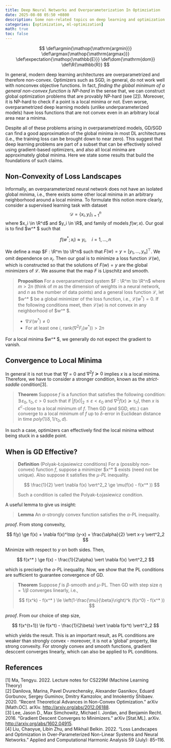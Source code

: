 ```yaml
---
title: Deep Neural Networks and Overparameterization In Optimziation
date: 2025-08-08 05:50 +0800
description: Some non-related topics on deep learning and optimization.
categories: [optimization, ml-optimization]
math: true
toc: false
---
```


$$
    \def\argmin{\mathop{\mathrm{argmin}}}
    \def\argmax{\mathop{\mathrm{argmax}}}
    \def\expectation{\mathop{\mathbb{E}}}
    \def\dom{\mathrm{dom}}
    \def\R{\mathbb{R}}
$$

In general, modern deep learning architectures are overparametrized and therefore non-convex. Optimizers such as SGD, in general, do not work well with nonconvex objective functions. In fact, _finding the global minimum of a general non-convex function is NP-hard_ in the sense that, we can construct global optimization problems that are provably NP-hard (see [2]). Moreover, it is NP-hard to check if a point is a local minima or not. Even worse, overparametrized deep learning models (unlike underparameterized models) have loss functions that are not convex even in an arbitrary local area near a minima. 

Despite all of these problems arising in overparametrized models, GD/SGD can find a good approximation of the global minima in most DL architectures (i.e., the training loss can be brought down to near zero). This suggest that deep learning problems are part of a subset that can be effectively solved using gradient-based optimizers, and also all local minima are approximately global minima. Here we state some results that build the foundations of such claims.

## Non-Convexity of Loss Landscapes

Informally, an overparameterized neural network does not have an isolated global minima, i.e., there exists some other local minima in an arbitrary neighborhood around a local minima. To formulate this notion more clearly, consider a supervised learning task with dataset $$\mathcal{D} = \{ x_i,y_i \} ^n_{i=1}$$ where $x_i \in \R^d$ and $y_i \in \R$, and family of models $f(w;x)$. Our goal is to find $w^* $ such that

$$
f(w^*;x_i) \approx y_i, \quad i = 1,\dots,n
$$

We define a map $F : \R^m \to \R^n$ such that $F(w) = y = [y_1,\dots,y_n]^\top$. We omit dependence on $x_i$. Then our goal is to minimize a loss function $\mathcal{L}(w)$, which is constructed so that the solutions of $F(w) = y$ are the global minimizers of $\mathcal{L}$. We assume that the map $F$ is Lipschitz and smooth. 

> **Proposition** For a overparametrized system $F : \R^m \to \R^n$ where $m > 2n$ (think of $m$ as the dimension of weights in a neural network, and $n$ as the number of data points) and a general loss function $\mathcal{L}$, let $w^* $ be a global minimizer of the loss function, i.e., $\mathcal{L}(w^* ) = 0$. If the following conditions meet, then $\mathcal{L}(w)$ is not convex in any neighborhood of $w^* $.
> - $\nabla \mathcal{L}(w^* ) \ne 0$
> - For at least one $i$, $\mathrm{rank}(\nabla^2 F_i(w^* )) > 2n$

For a local minima $w^* $, we generally do not expect the gradient to vanish. 

## Convergence to Local Minima

In general it is not true that $\nabla f = 0$ and $\nabla^2 f \succeq 0$ implies $x$ is a local minima. Therefore, we have to consider a stronger condition, known as the _strict-saddle_ condition[3]. 

> **Theorem** Suppose $f$ is a function that satisfies the following condition: $\exists\,\varepsilon_0,\tau_0,c > 0$ such that if $\vert f(x) \vert_2 \le \varepsilon < \varepsilon_0$ and $\nabla^2 f(x) \succeq \tau_0 I$, then $x$ is $\varepsilon^c$-close to a local minimum of $f$. Then GD (and SGD, etc.) can converge to a local minimum of $f$ up to $\delta$-error in Euclidean distance in time $poly(1/\delta, 1/\tau_0, d)$.

In such a case, optimizers can effectively find the local minima without being stuck in a saddle point.

## When is GD Effective?

> **Definition** (Polyak-Łojasiewicz conditions) For a (possibly non-convex) function $f$, suppose a minimizer $x^* $ exists (need not be unique). Also suppose it satisfies the _$\mu$-PL_ inequality.
>
> $$
\frac{1}{2} \vert \nabla f(x) \vert^2_2 \ge \mu(f(x) - f(x^* ))
> $$
>
> Such a condition is called the Polyak-Łojasiewicz condition.

A useful lemma to give us insight:

> **Lemma** An $\alpha$-strongly convex function satisfies the $\alpha$-PL inequality.

_proof_. From stong convexity,

$$
f(y) \ge f(x) + \nabla f(x)^\top (y-x) + \frac{\alpha}{2} \vert x-y \vert^2_2
$$

Minimize with respect to $y$ on both sides. Then,

$$
f(x^* ) \ge f(x) - \frac{1}{2\alpha} \vert \nabla f(x) \vert^2_2
$$

which is precisely the $\alpha$-PL inequality. Now, we show that the PL conditions are sufficient to guarantee convergence of GD.

> **Theorem** Suppose $f$ is $\beta$-smooth and $\mu$-PL. Then GD with step size $\eta = 1/\beta$ converges linearly, i.e.,
>
> $$
f(x^k) - f(x^* ) \le \left(1-\frac{\mu}{\beta}\right)^k (f(x^0) - f(x^* ))
> $$

_proof_. From our choice of step size,

$$
f(x^{t+1}) \le f(x^t) - \frac{1}{2\beta} \vert \nabla f(x^t) \vert^2_2
$$

which yields the result. This is an important result, as PL conditions are weaker than strongly convex - moreover, it is not a 'global' property, like strong convexity. For strongly convex and smooth functions, gradient desccent converges linearly, which can also be applied to PL conditions.

## References
[1] Ma, Tengyu. 2022. Lecture notes for CS229M (Machine Learning Theory) \
[2] Danilova, Marina, Pavel Dvurechensky, Alexander Gasnikov, Eduard Gorbunov, Sergey Guminov, Dmitry Kamzolov, and Innokentiy Shibaev. 2020. “Recent Theoretical Advances in Non-Convex Optimization.” arXiv [Math.OC]. arXiv. http://arxiv.org/abs/2012.06188. \
[3] Lee, Jason D., Max Simchowitz, Michael I. Jordan, and Benjamin Recht. 2016. “Gradient Descent Converges to Minimizers.” arXiv [Stat.ML]. arXiv. http://arxiv.org/abs/1602.04915. \
[4] Liu, Chaoyue, Libin Zhu, and Mikhail Belkin. 2022. “Loss Landscapes and Optimization in Over-Parameterized Non-Linear Systems and Neural Networks.” Applied and Computational Harmonic Analysis 59 (July): 85–116.
